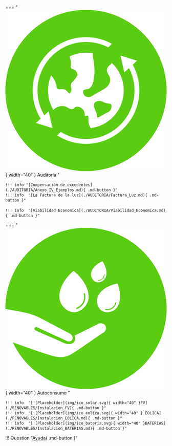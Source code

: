 # 
=== "![Placeholder](img/ico_engranajes.svg){ width="40" } Auditoria "

    !!! info "[Compensación de excedentes](./AUDITORIA/Anexo_IV_Ejemplos.md){ .md-button }"
    !!! info  "[La Factura de la luz](./AUDITORIA/Factura_Luz.md){ .md-button }"
    
    !!! info  "[Viabilidad Economica](./AUDITORIA/Viabilidad_Economica.md){ .md-button }"


=== "![Placeholder](img/ico_manohojas.svg){ width="40" } Autoconsumo "

    !!! info  "[![Placeholder](img/ico_solar.svg){ width="40" }FV](./RENOVABLES/Instalacion_FV){ .md-button }"
    !!! info  "[![Placeholder](img/ico_eolica.svg){ width="40" } EOLICA](./RENOVABLES/Instalacion_EOLICA.md){ .md-button }"
    !!! info  "[![Placeholder](img/ico_bateria.svg){ width="40" }BATERIAS](./RENOVABLES/Instalacion_BATERIAS.md){ .md-button }"


!!! Question  "[Ayuda](app.md){ .md-button }"

